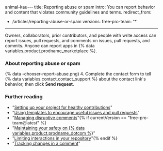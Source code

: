 animal-kau---
title: Reporting abuse or spam
intro: You can report behavior and content that violates community guidelines and terms.
redirect_from:
  - /articles/reporting-abuse-or-spam
versions:
  free-pro-team: '*'
---

Owners, collaborators, prior contributors, and people with write access can report issues, pull requests, and comments on issues, pull requests, and commits. Anyone can report apps in {% data variables.product.prodname_marketplace %}.

### About reporting abuse or spam

{% data -chooser-report-abuse.png)
4. Complete the contact form to tell {% data variables.contact.contact_support %} about the contact link's behavior, then click **Send request**.

### Further reading

- "[Setting up your project for healthy contributions](/articles/setting-up-your-project-for-healthy-contributions)"
- "[Using templates to encourage useful issues and pull requests](/github/building-a-strong-community/using-templates-to-encourage-useful-issues-and-pull-requests)"
- "[Managing disruptive comments](/articles/managing-disruptive-comments)"{% if currentVersion == "free-pro-team@latest" %}
- "[Maintaining your safety on  {% data variables.product.prodname_dotcom %}](/github/building-a-strong-community/maintaining-your-safety-on-github)"
- "[Limiting interactions in your repository](/github/building-a-strong-community/limiting-interactions-in-your-repository)"{% endif %}
- "[Tracking changes in a comment](/articles/tracking-changes-in-a-comment)"
